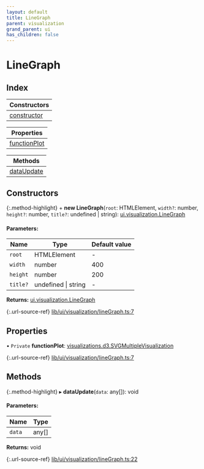 ```yaml
---
layout: default
title: LineGraph
parent: visualization
grand_parent: ui
has_children: false
---
```


# LineGraph

## Index

| Constructors |
|-----------|
| [constructor](#constructor) |

| Properties |
|-----------|
| [functionPlot](#functionplot) |

| Methods |
|-----------|
| [dataUpdate](#dataupdate) |

## Constructors

{:.method-highlight}
\+ **new LineGraph**(`root`: HTMLElement, `width?`: number, `height?`: number, `title?`: undefined \| string): [ui.visualization.LineGraph](../ui_visualization_linegraph)

#### Parameters:

Name | Type | Default value |
------ | ------ | ------ |
`root` | HTMLElement | - |
`width` | number | 400 |
`height` | number | 200 |
`title?` | undefined \| string | - |

**Returns:** [ui.visualization.LineGraph](../ui_visualization_linegraph)

{:.url-source-ref}
[lib/ui/visualization/lineGraph.ts:7](https://github.com/ascentcore/dataspot/blob/236fcea/lib/ui/visualization/lineGraph.ts#L7)

## Properties

• `Private` **functionPlot**: [visualizations.d3.SVGMultipleVisualization](../visualizations_d3_svgmultiplevisualization)

{:.url-source-ref}
[lib/ui/visualization/lineGraph.ts:7](https://github.com/ascentcore/dataspot/blob/236fcea/lib/ui/visualization/lineGraph.ts#L7)

## Methods

{:.method-highlight}
▸ **dataUpdate**(`data`: any[]): void

#### Parameters:

Name | Type |
------ | ------ |
`data` | any[] |

**Returns:** void

{:.url-source-ref}
[lib/ui/visualization/lineGraph.ts:22](https://github.com/ascentcore/dataspot/blob/236fcea/lib/ui/visualization/lineGraph.ts#L22)
